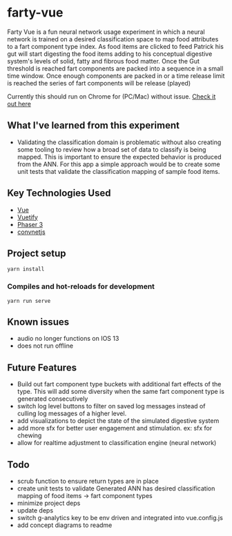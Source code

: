# farty-vue
Farty Vue is a fun neural network usage experiment in which a neural network is trained on a desired classification space to map food attributes to a fart component type index.
As food items are clicked to feed Patrick his gut will start digesting the food items adding to his conceptual digestive system's levels of solid, fatty and fibrous food matter. Once the Gut threshold is reached  fart components are packed into a sequence in a small time window. Once enough components are packed in or a time release limit is reached the series of fart components will be release (played)

Currently this should run on Chrome for (PC/Mac) without issue.
[Check it out here](https://farty-vue.herokuapp.com)


## What I've learned from this experiment
* Validating the classification domain is problematic without also creating some tooling to review how a broad set of data to classify is being mapped.
  This is important to ensure the expected behavior is produced from the ANN. For this app a simple approach would be to create some unit tests that validate the classification mapping of sample food items.

## Key Technologies Used
* [Vue](https://vuejs.org/v2/guide)
* [Vuetify](https://v15.vuetifyjs.com/en)
* [Phaser 3](https://phaser.io)
* [convnetjs](https://cs.stanford.edu/people/karpathy/convnetjs)

## Project setup
```
yarn install
```

### Compiles and hot-reloads for development
```
yarn run serve
```

## Known issues
* audio no longer functions on IOS 13
* does not run offline

## Future Features
* Build out fart component type buckets with additional fart effects of the type. This will add some diversity when the same fart component type is generated consecutively
* switch log level buttons to filter on saved log messages instead of culling log messages of a higher level.
* add visualizations to depict the state of the simulated digestive system
* add more sfx for better user engagement and stimulation. ex: sfx for chewing
* allow for realtime adjustment to classification engine (neural network)

## Todo
* scrub function to ensure return types are in place
* create unit tests to validate Generated ANN has desired classification mapping of food items -> fart component types
* minimize project deps
* update deps
* switch g-analytics key to be env driven and integrated into vue.config.js
* add concept diagrams to readme
